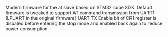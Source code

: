 Modem firmware for the at slave based on STM32 cube SDK. Default firmware is tweaked to support AT command transmssion from UART1 (LPUART in the original firmware) UART TX Enable bit of CR1 register is disbaled before entering the stop mode and enabled back again to reduce power consumption.

